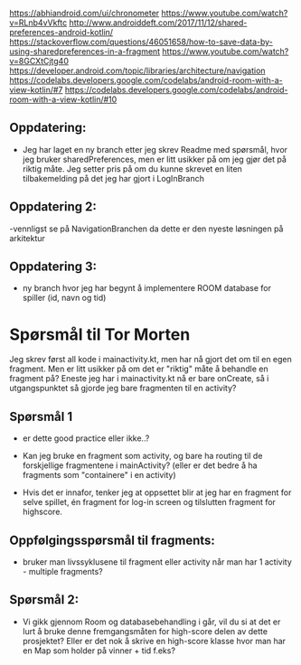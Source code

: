 https://abhiandroid.com/ui/chronometer
https://www.youtube.com/watch?v=RLnb4vVkftc
http://www.androiddeft.com/2017/11/12/shared-preferences-android-kotlin/
https://stackoverflow.com/questions/46051658/how-to-save-data-by-using-sharedpreferences-in-a-fragment
https://www.youtube.com/watch?v=8GCXtCjtg40
https://developer.android.com/topic/libraries/architecture/navigation
https://codelabs.developers.google.com/codelabs/android-room-with-a-view-kotlin/#7
https://codelabs.developers.google.com/codelabs/android-room-with-a-view-kotlin/#10


  ## Oppdatering:
  - Jeg har laget en ny branch etter jeg skrev Readme med spørsmål, hvor jeg bruker sharedPreferences, men er litt usikker på om jeg gjør det på riktig måte. Jeg setter pris på om du kunne skrevet en liten tilbakemelding på det jeg har gjort i LogInBranch
  
  ## Oppdatering 2:
  
  -vennligst se på NavigationBranchen da dette er den nyeste løsningen på arkitektur
  
  ## Oppdatering 3:
  - ny branch hvor jeg har begynt å implementere ROOM database for spiller (id, navn og tid)

# Spørsmål til Tor Morten

Jeg skrev først all kode i mainactivity.kt, men har nå gjort det om til en egen fragment. Men er litt usikker på om det er "riktig" måte å behandle en fragment på? Eneste jeg har i mainactivity.kt nå er bare onCreate, så i utgangspunktet så gjorde jeg bare fragmenten til en activity?

## Spørsmål 1 
  - er dette good practice eller ikke..? 
  - Kan jeg bruke en fragment som activity, og bare ha routing til de forskjellige fragmentene i mainActivity? 
  (eller er det bedre å ha fragments som "containere" i en activity)
  
  - Hvis det er innafor, tenker jeg at oppsettet blir at jeg har en fragment for selve spillet, én fragment for log-in screen     og tilslutten fragment for highscore.
  
 ## Oppfølgingsspørsmål til fragments:
  - bruker man livssyklusene til fragment eller activity når man har 1 activity - multiple fragments?
  
 ## Spørsmål 2:
  - Vi gikk gjennom Room og databasebehandling i går, vil du si at det er lurt å bruke denne fremgangsmåten for high-score delen av dette prosjektet? Eller er det nok å skrive en high-score klasse hvor man har en Map som holder på vinner + tid f.eks?
  

  
    
   
   
    

